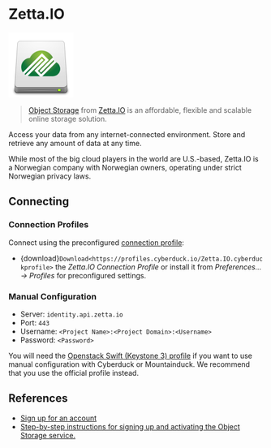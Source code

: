 Zetta.IO
====

![Zetta Drive Icon](_images/candy-drive-removable-media-zetta.png)

> [Object Storage](https://zetta.io/en/products/object-storage/) from [Zetta.IO](https://zetta.io/) is an affordable, flexible and scalable online storage solution.

Access your data from any internet-connected environment. Store and retrieve any amount of data at any time.

While most of the big cloud players in the world are U.S.-based, Zetta.IO is a Norwegian company with Norwegian owners, operating under strict Norwegian privacy laws.

## Connecting

### Connection Profiles

Connect using the preconfigured [connection profile](../../cyberduck/connection.md#connection-profiles):

- {download}`Download<https://profiles.cyberduck.io/Zetta.IO.cyberduckprofile>` the *Zetta.IO Connection Profile* or install it from *Preferences… → Profiles* for preconfigured settings.

### Manual Configuration

- Server: `identity.api.zetta.io`
- Port: `443`
- Username: `<Project Name>:<Project Domain>:<Username>`
- Password: `<Password>`

You will need the [Openstack Swift (Keystone 3) profile](index.md) if you want to use manual configuration with Cyberduck or Mountainduck. We recommend that you use the official profile instead.

## References

- [Sign up for an account](https://dashboard.zetta.io/register/)
- [Step-by-step instructions for signing up and activating the Object Storage service.](https://zetta.io/en/help/articles-tutorials/registration-object-storage/)